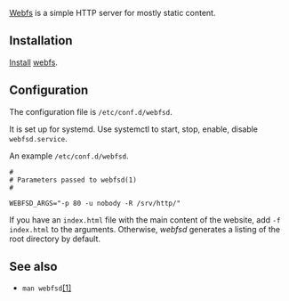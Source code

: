 [Webfs](http://linux.bytesex.org/misc/webfs.html) is a simple HTTP server for mostly static content.

## Installation

[Install](/index.php/Install "Install") [webfs](https://www.archlinux.org/packages/?name=webfs).

## Configuration

The configuration file is `/etc/conf.d/webfsd`.

It is set up for systemd. Use systemctl to start, stop, enable, disable `webfsd.service`.

An example `/etc/conf.d/webfsd`.

```
#
# Parameters passed to webfsd(1)
#

WEBFSD_ARGS="-p 80 -u nobody -R /srv/http/"

```

If you have an `index.html` file with the main content of the website, add `-f index.html` to the arguments. Otherwise, *webfsd* generates a listing of the root directory by default.

## See also

*   `man webfsd`[[1]](https://manned.org/webfsd.1)